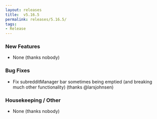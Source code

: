 ```yaml
---
layout: releases
title:  v5.16.5
permalink: releases/5.16.5/
tags:
- Release
---
```


### New Features

- None (thanks nobody)

### Bug Fixes

- Fix subredditManager bar sometimes being emptied (and breaking much other functionality) (thanks @larsjohnsen)

### Housekeeping / Other

- None (thanks nobody)
